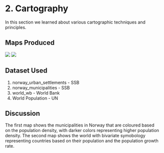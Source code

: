 # 2. Cartography
In this section we learned about various cartographic techniques and principles.

## Maps Produced

![](https://github.com/rahulse10/Introduction_to_GIS/blob/main/2.%20Cartography/RS1_A4_Portrait.jpg)
![](https://github.com/rahulse10/Introduction_to_GIS/blob/main/2.%20Cartography/Layout2.jpg)

## Dataset Used 

1. norway_urban_settlements - SSB
2. norway_municipalities - SSB
3. world_wb - World Bank
4. World Population - UN

## Discussion
The first map shows the municipalities in Norway that are coloured based on the population density, with darker colors representing higher population density.
The second map shows the world with bivariate symobology representing countries based on their population and the population growth rate.
